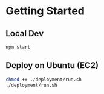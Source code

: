# Getting Started

## Local Dev
```
npm start
```

## Deploy on Ubuntu (EC2)
```sh
chmod +x ./deployment/run.sh
./deployment/run.sh
```
